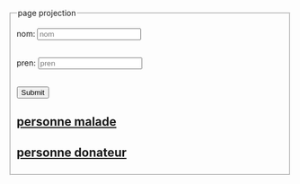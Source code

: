 
<html>
<head>

<meta charset="UFT-8">
<meta name="viewport" content="width=device-width,initial-scale=1.0">


<title>minitp</title>
<script language ='javascript'>
alert('hello');
var i=0;
while(i<3){
var password=prompt("entrer vote mot pass");    
if (password=='222'){
var x=document.getElementById("pagee1");
  alert(x.innerHTML);
}
else{
alert("mot de pass est incorrect");
i++;
}
}

alert("votre ne pouver pas assayer");
x.innerHTML=close();
document.write(prompt('entrer le mot de pass ','entrer le mot de pass'));
confirm(" vous choisir un button");
</script> 
</head>
<body>
<fieldset>
<legend>page projection</legend>
<form>


<label for='text'>nom:</label>
<input type="text" placeholder="nom">
<br>
<br>

<label for='text'>pren:</label>
<input type="text" placeholder="pren">
<br>
<br>



<input type="submit">
<br>



<h2><a href="page2.html"> personne malade</a></h2>
<h2><a href="pagee3.html">personne donateur </a></h2>

</form>
</fieldset>
</body>
</html>









